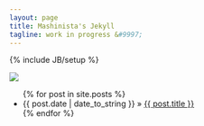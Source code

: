 ```yaml
---
layout: page
title: Mashinista's Jekyll
tagline: work in progress &#9997;
---
```

{% include JB/setup %}

<img src="https://camo.githubusercontent.com/2752c82268f4afc52bdf3b74d2de323d00a7f818/68747470733a2f2f662e636c6f75642e6769746875622e636f6d2f6173736574732f3239363433322f3439313439302f36373861653731632d626132662d313165322d393530352d3465393163363366373239632e706e67">

<ul class="posts">
  {% for post in site.posts %}
    <li><span>{{ post.date | date_to_string }}</span> &raquo; <a href="{{ BASE_PATH }}{{ post.url }}">{{ post.title }}</a></li>
  {% endfor %}
</ul>



